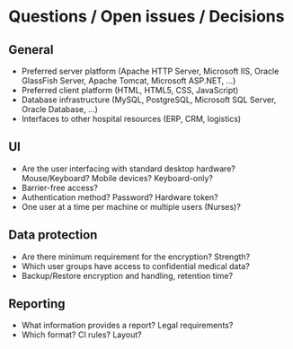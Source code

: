Questions / Open issues / Decisions
===================================

General
-------
- Preferred server platform (Apache HTTP Server, Microsoft IIS, Oracle GlassFish 
  Server, Apache Tomcat, Microsoft ASP.NET, ...)
- Preferred client platform (HTML, HTML5, CSS, JavaScript)
- Database infrastructure (MySQL, PostgreSQL, Microsoft SQL Server, Oracle
  Database, ...)
- Interfaces to other hospital resources (ERP, CRM, logistics)


UI
--
- Are the user interfacing with standard desktop hardware? Mouse/Keyboard?
  Mobile devices? Keyboard-only?
- Barrier-free access?
- Authentication method? Password? Hardware token?
- One user at a time per machine or multiple users (Nurses)?


Data protection
---------------
- Are there minimum requirement for the encryption? Strength?
- Which user groups have access to confidential medical data?
- Backup/Restore encryption and handling, retention time?


Reporting
---------
- What information provides a report? Legal requirements?
- Which format? CI rules? Layout?
